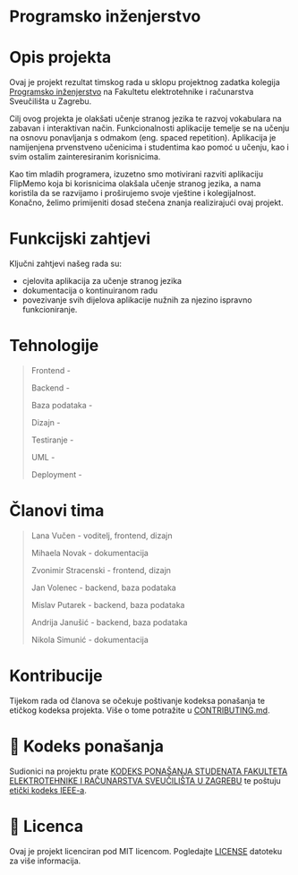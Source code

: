 # Programsko inženjerstvo
# Opis projekta
Ovaj je projekt rezultat timskog rada u sklopu projektnog zadatka kolegija [Programsko inženjerstvo](https://www.fer.unizg.hr/predmet/proinz) na Fakultetu elektrotehnike i računarstva Sveučilišta u Zagrebu.

Cilj ovog projekta je olakšati učenje stranog jezika te razvoj vokabulara na zabavan i interaktivan način. Funkcionalnosti aplikacije temelje se na učenju na osnovu ponavljanja s odmakom (eng. spaced repetition). Aplikacija je namijenjena prvenstveno učenicima i studentima kao pomoć u učenju, kao i svim ostalim zainteresiranim korisnicima.

Kao tim mladih programera, izuzetno smo motivirani razviti aplikaciju FlipMemo koja bi korisnicima olakšala učenje stranog jezika, a nama koristila da se razvijamo i proširujemo svoje vještine i kolegijalnost. Konačno, želimo primijeniti dosad stečena znanja realizirajući ovaj projekt.

# Funkcijski zahtjevi
Ključni zahtjevi našeg rada su: 
- cjelovita aplikacija za učenje stranog jezika
-  dokumentacija o kontinuiranom radu
- povezivanje svih dijelova aplikacije nužnih za njezino ispravno funkcioniranje.

# Tehnologije
> Frontend -
> 
> Backend -
> 
> Baza podataka -
>  
> Dizajn -
> 
> Testiranje -
> 
> UML -
> 
> Deployment -

# Članovi tima
> Lana Vučen - voditelj, frontend, dizajn
>
> Mihaela Novak - dokumentacija
> 
> Zvonimir Stracenski - frontend, dizajn
> 
> Jan Volenec - backend, baza podataka
>
> Mislav Putarek - backend, baza podataka
>
> Andrija Janušić - backend, baza podataka
>
> Nikola Simunić - dokumentacija

# Kontribucije
Tijekom rada od članova se očekuje poštivanje kodeksa ponašanja te etičkog kodeksa projekta. Više o tome potražite u  [CONTRIBUTING.md](CONTRIBUTING.md).

# 📝 Kodeks ponašanja
Sudionici na projektu prate [KODEKS PONAŠANJA STUDENATA FAKULTETA ELEKTROTEHNIKE I RAČUNARSTVA SVEUČILIŠTA U ZAGREBU](https://www.fer.hr/_download/repository/Kodeks_ponasanja_studenata_FER-a_procisceni_tekst_2016%5B1%5D.pdf) te poštuju [etički kodeks IEEE-a](https://www.ieee.org/about/corporate/governance/p7-8).

# 📝 Licenca
Ovaj je projekt licenciran pod MIT licencom. Pogledajte [LICENSE](LICENSE) datoteku za više informacija.
